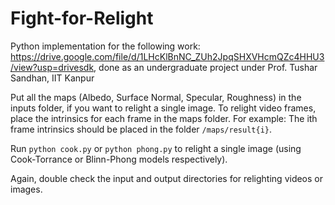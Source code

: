 # Fight-for-Relight

Python implementation for the following work: https://drive.google.com/file/d/1LHcKlBnNC_ZUh2JpqSHXVHcmQZc4HHU3/view?usp=drivesdk, done as an undergraduate project under Prof. Tushar Sandhan, IIT Kanpur

Put all the maps (Albedo, Surface Normal, Specular, Roughness) in the inputs folder, if you want to relight a single image. To relight video frames, place the intrinsics for each frame in the maps folder. For example: The ith frame intrinsics should be placed in the  folder `/maps/result{i}`.

Run `python cook.py` or `python phong.py` to relight a single image (using Cook-Torrance or Blinn-Phong models respectively). 

Again, double check the input and output directories for relighting videos or images.



